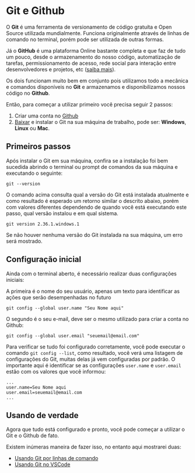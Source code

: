 # Git e Github

O **Git** é uma ferramenta de versionamento de código gratuíta e Open Source utilizada mundialmente. Funciona originalmente através de linhas de comando no terminal, porém pode ser utilizada de outras formas. 

Já o **GitHub** é uma plataforma Online bastante completa e que faz de tudo um pouco, desde o armazenamento do nosso código, automatização de tarefas, permissionamento de acesso, rede social para interação entre desenvolvedores e projetos, etc ([saiba mais](https://github.com/about)).

Os dois funcionam muito bem em conjunto pois utilizamos todo a mecânica e comandos disponíveis no **Git** e armazenamos e disponibilizamos nossos código no **Github**.

Então, para começar a utilizar primeiro você precisa seguir 2 passos:
1. Criar uma conta no [Github](https://github.com/signup)
1. [Baixar](https://git-scm.com/download) e instalar o Git na sua máquina de trabalho, pode ser: **Windows**, **Linux** ou **Mac**.

## Primeiros passos
Após instalar o Git em sua máquina, confira se a instalação foi bem sucedida abrindo o terminal ou prompt de comandos da sua máquina e executando o seguinte:
```
git --version
```
O comando acima consulta qual a versão do Git está instalada atualmente e como resultado é esperado um retorno similar o descrito abaixo, porém com valores diferentes dependendo de quando você está executando este passo, qual versão instalou e em qual sistema.
```
git version 2.36.1.windows.1
```
Se não houver nenhuma versão do Git instalada na sua máquina, um erro será mostrado.

## Configuração inicial
Ainda com o terminal aberto, é necessário realizar duas configurações iniciais:

A primeira é o nome do seu usuário, apenas um texto para identificar as ações que serão desempenhadas no futuro
```
git config --global user.name "Seu Nome aqui"

```
O segundo é o seu e-mail, deve ser o mesmo utilizado para criar a conta no Github:
```
git config --global user.email "seuemail@email.com"
```
Para verificar se tudo foi configurado corretamente, você pode executar o comando `git config --list`, como resultado, você verá uma listagem de configurações do Git, muitas delas já vem configuradas por padrão. O importante aqui é identificar se as configurações `user.name` e `user.email` estão com os valores que você informou:
```
...
user.name=Seu Nome aqui
user.email=seuemail@email.com
...
```

## Usando de verdade
Agora que tudo está configurado e pronto, você pode começar a utilizar o Git e o Github de fato.

Existem inúmeras maneira de fazer isso, no entanto aqui mostrarei duas: 
- [Usando Git por linhas de comando](modos_de_uso/command_line.md)
- [Usando Git no VSCode](modos_de_uso/vscode.md)